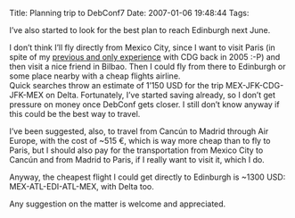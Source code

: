 Title: Planning trip to DebConf7
Date: 2007-01-06 19:48:44
Tags: 

<p>I&#8217;ve also started to look for the best plan to reach Edinburgh next June.</p>

<p>I don&#8217;t think I&#8217;ll fly directly from Mexico City, since I want to visit Paris (in spite of my <a target="_blank" href="http://www.damog.net/20050707/in-finland/">previous and only experience</a> with CDG back in 2005 :-P) and then visit a nice friend in Bilbao. Then I could fly from there to Edinburgh or some place nearby with a cheap flights airline.<br/>
Quick searches throw an estimate of 1&#8217;150 USD for the trip MEX-JFK-CDG-JFK-MEX on Delta. Fortunately, I&#8217;ve started saving already, so I don&#8217;t get pressure on money once DebConf gets closer. I still don&#8217;t know anyway if this could be the best way to travel.</p>

<p>I&#8217;ve been suggested, also, to travel from Cancún to Madrid through Air Europe, with the cost of ~515&#160;€, which is way more cheap than to fly to Paris, but I should also pay for the transportation from Mexico City to Cancún and from Madrid to Paris, if I really want to visit it, which I do.</p>

<p>Anyway, the cheapest flight I could get directly to Edinburgh is ~1300 USD: MEX-ATL-EDI-ATL-MEX, with Delta too.</p>

<p>Any suggestion on the matter is welcome and appreciated.</p>
